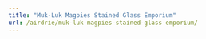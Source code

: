 ```yaml
---
title: "Muk-Luk Magpies Stained Glass Emporium"
url: /airdrie/muk-luk-magpies-stained-glass-emporium/
---
```

